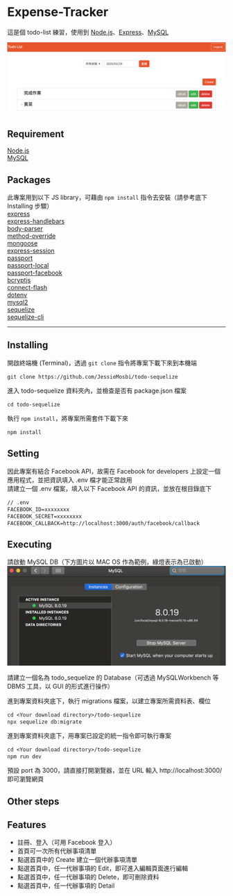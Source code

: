 # Expense-Tracker
這是個 todo-list 練習，使用到 [Node.js](https://nodejs.org/en/)、[Express](https://expressjs.com/)、[MySQL](https://www.mysql.com/)

![scrrenshot](https://github.com/JessieMosbi/todo-sequelize/blob/master/image/screenshot.png?raw=true)

## Requirement
[Node.js](https://nodejs.org/en/)   
[MySQL](https://www.mysql.com/)

## Packages
此專案用到以下 JS library，可藉由 `npm install` 指令去安裝（請參考底下 Installing 步驟）   
[express](https://expressjs.com/)   
[express-handlebars](https://www.npmjs.com/package/express-handlebars)   
[body-parser](https://www.npmjs.com/package/body-parser)   
[method-override](https://www.npmjs.com/package/method-override)   
[mongoose](https://mongoosejs.com/)   
[express-session](https://www.npmjs.com/package/express-session)   
[passport](http://www.passportjs.org/)   
[passport-local](http://www.passportjs.org/packages/passport-local/)   
[passport-facebook](http://www.passportjs.org/packages/passport-facebook/)   
[bcryptjs](https://www.npmjs.com/package/bcryptjs)   
[connect-flash](https://www.npmjs.com/package/connect-flash)   
[dotenv](https://www.npmjs.com/package/dotenv)   
[mysql2](https://www.npmjs.com/package/mysql2)   
[sequelize](https://www.npmjs.com/package/sequelize)   
[sequelize-cli](https://www.npmjs.com/package/sequelize-cli)

***

## Installing
開啟終端機 (Terminal)，透過 `git clone` 指令將專案下載下來到本機端
```console
git clone https://github.com/JessieMosbi/todo-sequelize
```

進入 todo-sequelize 資料夾內，並檢查是否有 package.json 檔案
```console
cd todo-sequelize
```

執行 `npm install`，將專案所需套件下載下來
```console
npm install
```

## Setting
因此專案有結合 Facebook API，故需在 Facebook for developers 上設定一個應用程式，並把資訊填入 .env 檔才能正常啟用   
請建立一個 .env 檔案，填入以下 Facebook API 的資訊，並放在根目錄底下
```console
// .env
FACEBOOK_ID=xxxxxxxx
FACEBOOK_SECRET=xxxxxxxx
FACEBOOK_CALLBACK=http://localhost:3000/auth/facebook/callback
```

## Executing
請啟動 MySQL DB（下方圖片以 MAC OS 作為範例，綠燈表示為已啟動）
![scrrenshot](https://github.com/JessieMosbi/todo-sequelize/blob/master/image/MySQL_active.png?raw=true)

請建立一個名為 todo_sequelize 的 Database（可透過 MySQLWorkbench 等 DBMS 工具，以 GUI 的形式進行操作）

進到專案資料夾底下，執行 migrations 檔案，以建立專案所需資料表、欄位
```console
cd <Your download directory>/todo-sequelize
npx sequelize db:migrate
```

進到專案資料夾底下，用專案已設定的統一指令即可執行專案
```console
cd <Your download directory>/todo-sequelize
npm run dev
```

預設 port 為 3000，請直接打開瀏覽器，並在 URL 輸入 http://localhost:3000/ 即可瀏覽網頁

## Other steps


## Features
+ 註冊、登入（可用 Facebook 登入）
+ 首頁可一次所有代辦事項清單
+ 點選首頁中的 Create 建立一個代辦事項清單
+ 點選首頁中，任一代辦事項的 Edit，即可進入編輯頁面進行編輯
+ 點選首頁中，任一代辦事項的 Delete，即可刪除資料
+ 點選首頁中，任一代辦事項的 Detail

